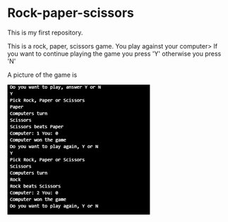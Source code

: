 # Rock-paper-scissors
This is my first repository. 

This is a rock, paper, scissors game. You play against your computer> If you want to continue playing the game you press 'Y' otherwise you press 'N'

A picture of the game is 

![Screenshot](rock_paper_scissors.PNG)
